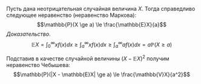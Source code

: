 Пусть дана неотрицательная случайная величина $X$. Тогда справедливо следующее неравенство (неравенство Маркова):
$$\mathbb{P}(X \ge a) \le \frac{\mathbb{E}X}{a}$$
*Доказательство*.
$$\mathbb{E}X = \int_0^\infty xf(x)dx \ge \int_a^\infty xf(x)dx \ge \int_a^\infty a f(x)dx = a\mathbb{P}(X \ge a)$$

Подставив в качестве случайной величины $(X - \mathbb{E}X)^2$ получим неравенство Чебышева:
$$\mathbb{P}(|X - \mathbb{E}X| \ge a) \le \frac{\mathbb{V}X}{a^2}$$
